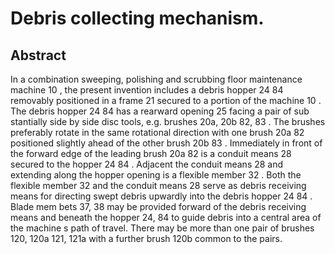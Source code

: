 # Debris collecting mechanism.

## Abstract
In a combination sweeping, polishing and scrubbing floor maintenance machine 10 , the present invention includes a debris hopper 24 84 removably positioned in a frame 21 secured to a portion of the machine 10 . The debris hopper 24 84 has a rearward opening 25 facing a pair of sub stantially side by side disc tools, e.g. brushes 20a, 20b 82, 83 . The brushes preferably rotate in the same rotational direction with one brush 20a 82 positioned slightly ahead of the other brush 20b 83 . Immediately in front of the forward edge of the leading brush 20a 82 is a conduit means 28 secured to the hopper 24 84 . Adjacent the conduit means 28 and extending along the hopper opening is a flexible member 32 . Both the flexible member 32 and the conduit means 28 serve as debris receiving means for directing swept debris upwardly into the debris hopper 24 84 . Blade mem bets 37, 38 may be provided forward of the debris receiving means and beneath the hopper 24, 84 to guide debris into a central area of the machine s path of travel. There may be more than one pair of brushes 120, 120a 121, 121a with a further brush 120b common to the pairs.